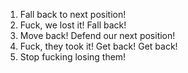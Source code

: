 1. Fall back to next position!
2. Fuck, we lost it! Fall back!
3. Move back! Defend our next position!
4. Fuck, they took it! Get back! Get back!
5. Stop fucking losing them!